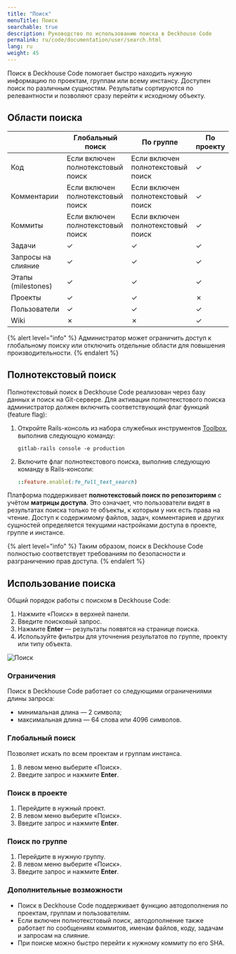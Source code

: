 ```yaml
---
title: "Поиск"
menuTitle: Поиск
searchable: true
description: Руководство по использованию поиска в Deckhouse Code
permalink: ru/code/documentation/user/search.html
lang: ru
weight: 45
---
```


Поиск в Deckhouse Code помогает быстро находить нужную информацию по проектам, группам или всему инстансу.
Доступен поиск по различным сущностям. Результаты сортируются по релевантности и позволяют сразу перейти к исходному объекту.

## Области поиска

|               | Глобальный поиск | По группе | По проекту |
|----------------------|-------------|------------|------------|
| Код                 | Если включен полнотекстовый поиск           | Если включен полнотекстовый поиск          | ✓          |
| Комментарии         | Если включен полнотекстовый поиск           | Если включен полнотекстовый поиск          | ✓          |
| Коммиты             | Если включен полнотекстовый поиск           | Если включен полнотекстовый поиск          | ✓          |
| Задачи              | ✓           | ✓          | ✓          |
| Запросы на слияние  | ✓           | ✓          | ✓          |
| Этапы (milestones)  | ✓           | ✓          | ✓          |
| Проекты             | ✓           | ✓          | ✗          |
| Пользователи        | ✓           | ✓          | ✓          |
| Wiki                | ✗           | ✗          | ✓          |

{% alert level="info" %}
Администратор может ограничить доступ к глобальному поиску или отключить отдельные области для повышения производительности.
{% endalert %}

## Полнотекстовый поиск

Полнотекстовый поиск в Deckhouse Code реализован через базу данных и поиск на Git-сервере. Для активации полнотекстового поиска администратор должен включить соответствующий флаг функций (feature flag):

1. Откройте Rails-консоль из набора служебных инструментов [Toolbox](/modules/code/stable/maintenance.html#toolbox), выполнив следующую команду:

   ```shell
   gitlab-rails console -e production
   ```

1. Включите флаг полнотекстового поиска, выполнив следующую команду в Rails-консоли:

   ```ruby
   ::Feature.enable(:fe_full_text_search)
   ```

Платформа поддерживает **полнотекстовый поиск по репозиториям** с учётом **матрицы доступа**.
Это означает, что пользователи видят в результатах поиска только те объекты, к которым у них есть права на чтение.
Доступ к содержимому файлов, задач, комментариев и других сущностей определяется текущими настройками доступа в проекте, группе и инстансе.

{% alert level="info" %}
Таким образом, поиск в Deckhouse Code полностью соответствует требованиям по безопасности и разграничению прав доступа.
{% endalert %}

## Использование поиска

Общий порядок работы с поиском в Deckhouse Code:

1. Нажмите «Поиск» в верхней панели.
2. Введите поисковый запрос.
3. Нажмите **Enter** — результаты появятся на странице поиска.
4. Используйте фильтры для уточнения результатов по группе, проекту или типу объекта.

![Поиск](/images/code/search_ru.png)

### Ограничения

Поиск в Deckhouse Code работает со следующими ограничениями длины запроса:

- минимальная длина — 2 символа;
- максимальная длина — 64 слова или 4096 символов.

### Глобальный поиск

Позволяет искать по всем проектам и группам инстанса.

1. В левом меню выберите «Поиск».
2. Введите запрос и нажмите **Enter**.

### Поиск в проекте

1. Перейдите в нужный проект.
2. В левом меню выберите «Поиск».
3. Введите запрос и нажмите **Enter**.

### Поиск по группе

1. Перейдите в нужную группу.
2. В левом меню выберите «Поиск».
3. Введите запрос и нажмите **Enter**.

### Дополнительные возможности

- Поиск в Deckhouse Code поддерживает функцию автодополнения по проектам, группам и пользователям.
- Если включен полнотекстовый поиск, автодополнение также работает по сообщениям коммитов, именам файлов, коду, задачам и запросам на слияние.
- При поиске можно быстро перейти к нужному коммиту по его SHA.
